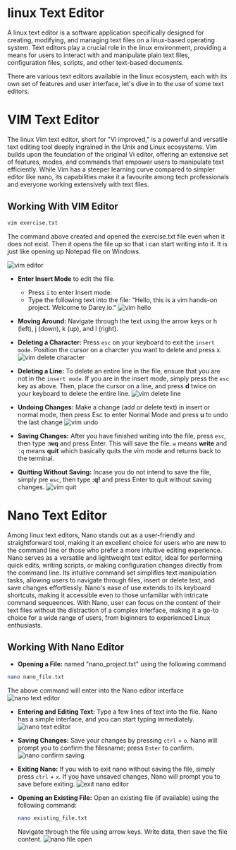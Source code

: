 # linux Text Editor
A linux text editor is a software application specifically designed for creating, modifying, and managing text files on a linux-based operating system. Text editors play a crucial role in the linux environment, providing a means for users to interact with and manipulate plain text files, configuration files, scripts, and other text-based documents.

There are various text editors available in the linux ecosystem, each with its own set of features and user interface, let's dive in to the use of some text editors.

# VIM Text Editor
The linux Vim text editor, short for "Vi improved," is a powerful and versatile text editing tool deeply ingrained in the Unix and Linux ecosystems. Vim builds upon the foundation of the original Vi editor, offering an extensive set of features, modes, and commands that empower users to manipulate text efficiently. While Vim has a steeper learning curve compared to simpler editor like nano, its capabilities make it a favourite among tech professionals and everyone working extensively with text files.

## Working With VIM Editor
``` bash
vim exercise.txt
```
The command above created and opened the exercise.txt file even when it does not exist. Then it opens the file up so that i can start writing into it. It is just like opening up Notepad file on Windows.

![vim editor](assets/vim.png)

- **Enter Insert Mode** to edit the file.
    - Press `i` to enter Insert mode.
    - Type the following text into the file: "Hello, this is a vim hands-on project. Welcome to Darey.io."
  ![vim hello](assets/vimhello.png)

- **Moving Around:** Navigate through the text using the arrow keys or h (left), j (down), k (up), and l (right).
- **Deleting a Character:** Press `esc` on your keyboard to exit the `insert mode`. Position the cursor on a charcter you want to delete and press x.
  ![vim delete character](assets/deletecharacter.png)
  
- **Deleting a Line:** To delete an entire line in the file, ensure that you are not in the `insert mode`. If you are in the insert mode, simply press the `esc` key as above. Then, place the cursor on a line, and press **d** twice on your keyboard to delete the entire line.
  ![vim delete line](assets/deleteline.png)
  
- **Undoing Changes:** Make a change (add or delete text) in insert or normal mode, then press Esc to enter Normal Mode and press **u** to undo the last change
  ![vim undo](assets/undo.png)
  
- **Saving Changes:** After you have finished writing into the file, press `esc`, then type **:wq** and press Enter. This will save the file. `w` means **write** and `:q` means **quit** which basically quits the vim mode and returns back to the terminal.
- **Quitting Without Saving:** Incase you do not intend to save the file, simply pre `esc`, then type **:q!** and press Enter to quit without saving changes.
  ![vim quit](assets/quit.png)

# Nano Text Editor
Among linux text editors, Nano stands out as a user-friendly and straightforward tool, making it an excellent choice for users who are new to the command line or those who prefer a more intuitive  editing experience. Nano serves as a versatile and lightweight text editor, ideal for performing quick edits, writing scripts, or making configuration changes directly from the command line. Its intuitive command set simplifies text manipulation tasks, allowing users to navigate through files, insert or delete text, and save changes effortlessly. Nano's ease of use extends to its keyboard shortcuts, making it accessible even to those unfamiliar with intricate command sequeences. With Nano, user can focus on the content of their text files without the distraction of a complex interface, making it a go-to choice for a wide range of users, from biginners to experienced Linux enthusiasts.

## Working With Nano Editor
- **Opening a File:** named "nano_project.txt" using the following command
```bash
nano nano_file.txt
```
The above command will enter into the Nano editor interface
![nano text editor](assets/nano.png)
- **Entering and Editing Text:** Type a few lines of text into the file. Nano has a simple interface, and you can start typing immediately.
![nano text editor](assets/nanotext.png)
  
- **Saving Changes:** Save your changes by pressing `ctrl` + `o`. Nano will prompt you to confirm the filesname; press `Enter` to confirm.
  ![nano confirm saving](assets/nanoconfirm.png)
- **Exiting Nano:** If you wish to exit nano without saving the file, simply press `ctrl` + `x`. If you have unsaved changes, Nano will prompt you to save before exiting.
  ![exit nano editor ](assets/nanoexit.png)
- **Opening an Existing File:** Open an existing file (if available) using the following command:
  ```bash
  nano existing_file.txt
  ```
  Navigate through the file using arrow keys. Write data, then save the file content.
  ![nano file open](assets/nanoupdate.png)

